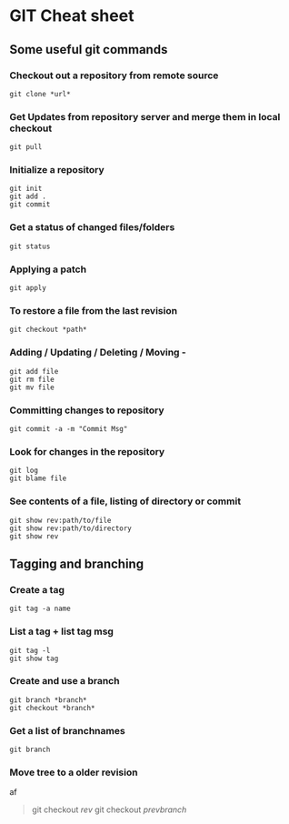 GIT Cheat sheet
===============

## Some useful git commands

### Checkout out a repository from remote source
	git clone *url*

### Get Updates from repository server and merge them in local checkout
	git pull

### Initialize a repository
	git init  
	git add . 
	git commit

### Get a status of changed files/folders
	git status

### Applying a patch
	git apply


### To restore a file from the last revision
	git checkout *path*

### Adding / Updating / Deleting / Moving -
	git add file
	git rm file 
	git mv file

### Committing changes to repository
	git commit -a -m "Commit Msg"

### Look for changes in the repository
	git log
	git blame file
	
### See contents of a file, listing of directory or commit
    git show rev:path/to/file 
    git show rev:path/to/directory 
    git show rev


## Tagging and branching

### Create a tag
	git tag -a name
	
### List a tag + list tag msg
	git tag -l
	git show tag
	
### Create and use a branch
	git branch *branch*
	git checkout *branch*

### Get a list of branchnames
    git branch

### Move tree to a older revision
af
> git checkout *rev*
> git checkout *prevbranch*

